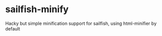 # sailfish-minify
Hacky but simple minification support for sailfish, using html-minifier by default
